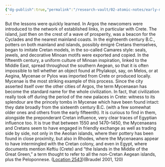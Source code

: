 ```yaml
---
{"dg-publish":true,"permalink":"/research-vault/02-atomic-notes/early-mycenae-was-heavily-influenced-by-crete-at-its-height-and-egypt/"}
---
```


But the lessons were quickly learned. In Argos the newcomers were introduced to the network of established links, in particular with Crete. The island, just then on the crest of a wave of prosperity, was a beacon for the Cyclades and the nearest mainland coasts. In the eighteenth century B.C., potters on both mainland and islands, possibly émigré Cretans themselves, began to imitate Cretan models, in the so-called Camares style: seals, jewels, and decorative Minoan motifs were exported and copied. In the fifteenth century, a uniform culture of Minoan inspiration, linked to the Middle East, spread throughout the southern Aegean, so that it is often impossible to tell whether an object found at Phylakopi, say, on Melos, or at Aegina, Mycenae or Pylos was imported from Crete or produced locally. Mycenae is the most striking example of this process. Since the city asserted itself over the other cities of Argos, the term Mycenaean has become the standard name for the whole civilization. In fact, that civilization really took off during the period of the new palaces in Crete: witness to its splendour are the princely tombs in Mycenae which have been found intact: they date broadly from the sixteenth century B.C. (with a few somewhat older ones and others from the early fifteenth). It is curious to find in them, alongside the preponderant Cretan influence, very clear traces of Egyptian influence too. It is true that between 1550 and 1470–1450, the Mycenaeans and Cretans seem to have engaged in friendly exchange as well as trading side by side, not only in the Aeolian islands, where their pottery has been found in close proximity, but also in Rhodes, where the Mycenaeans appear to have intermingled with the Cretan colony, and even in Egypt, where documents mention Keftiu (Crete) and “the Islands in the Middle of the Great Green,” a term thought to refer to all the non-Cretan Aegean islands, plus the Peloponnese. ([Location 2543](https://readwise.io/to_kindle?action=open&asin=B004FEFSCC&location=2543))(Braudel 2001, 120)